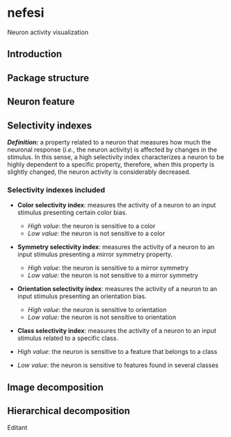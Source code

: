 # nefesi
Neuron activity visualization


## Introduction

## Package structure


## Neuron feature


## Selectivity indexes
_**Definition:**_ a property related to a neuron that measures how much the neuronal response (*i.e.*, the neuron activity) is affected by changes in the stimulus. In this sense, a high selectivity index characterizes a neuron to be highly dependent to a specific property, therefore, when this property is slightly changed, the neuron activity is considerably decreased.

### Selectivity indexes included
* **Color selectivity index**: measures the activity of a neuron to an input stimulus presenting certain color bias. 
  * _High value_: the neuron is sensitive to a color
  * _Low value_: the neuron is not sensitive to a color
  
* **Symmetry selectivity index**: measures the activity of a neuron to an input stimulus presenting a mirror symmetry property.
  * _High value_:  the neuron is sensitive to a mirror symmetry
  * _Low value_: the neuron is not sensitive to a mirror symmetry
  
* **Orientation selectivity index**: measures the activity of a neuron to an input stimulus presenting an orientation bias.
  * _High value_:  the neuron is sensitive to orientation
  * _Low value_: the neuron is not sensitive to orientation
  
 * **Class selectivity index**: measures the activity of a neuron to an input stimulus related to a specific class.
  * _High value_: the neuron is sensitive to a feature that belongs to a class
  * _Low value_:  the neuron is sensitive to features found in several classes






## Image decomposition


## Hierarchical decomposition
Editant
